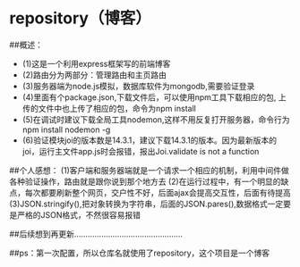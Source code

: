 # repository（博客）

##概述： 

- (1)这是一个利用express框架写的前端博客 
- (2)路由分为两部分：管理路由和主页路由 
- (3)服务器端为node.js模拟，数据库软件为mongodb,需要验证登录 
- (4)里面有个package.json,下载文件后，可以使用npm工具下载相应的包, 上传的文件中也上传了相应的包，命令为npm install 
- (5)在调试时建议下载全局工具nodemon,这样不用反复打开服务器，命令行为npm install nodemon -g 
- (6)验证模块joi的版本数是14.3.1，建议下载14.3.1的版本。因为最新版本的joi，运行主文件app.js时会报错，报出Joi.validate is not a function

##个人感想： (1)客户端和服务器端就是一个请求一个相应的机制，利用中间件做各种验证操作，路由就是跟你说到那个地方去 (2)在运行过程中，有一个明显的缺点，每次都要刷新整个网页，交户性不好，后面ajax会提高交互性，后面有待提高 (3)JSON.stringify(),把对象转换为字符串，后面的JSON.pares(),数据格式一定要是严格的JSON格式，不然很容易报错

##后续想到再更新…………………………………………

##ps：第一次配置，所以仓库名就使用了repository，这个项目是一个博客

